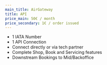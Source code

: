 ```yaml
---
main_title: AirGateway
title: API
price_main: 50€ / month
price_secondary: 1€ / order issued
---
```

* 1 IATA Number
* 1 API Connection
* Connect directly or via tech partner
* Complete Shop, Book and Servicing features
* Downstream Bookings to Mid/Backoffice
